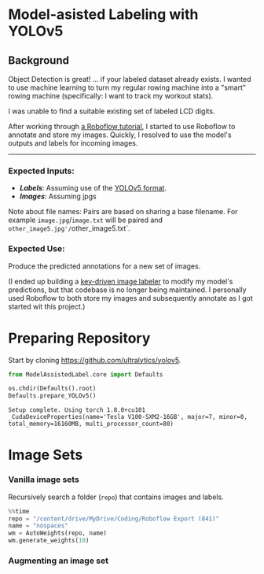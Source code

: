 # Model-asisted Labeling with YOLOv5



## Background

Object Detection is great! ... if your labeled dataset already exists. I wanted to use machine learning to turn my regular rowing machine into a "smart" rowing machine (specifically: I want to track my workout stats).

I was unable to find a suitable existing set of labeled LCD digits.

After working through [a Roboflow tutorial]( https://models.roboflow.com/object-detection/yolov5), I started to use Roboflow to annotate  and store my images. Quickly, I resolved to use the model's outputs and labels for incoming images.

---

### Expected Inputs:
* ***Labels***: Assuming use of the [YOLOv5 format](https://github.com/AlexeyAB/Yolo_mark/issues/60).
* ***Images***: Assuming jpgs

Note about file names: Pairs are based on sharing a base filename. For example `image.jpg`/`image.txt` will be paired and `other_image5.jpg'/`other_image5.txt`.

### Expected Use:

Produce the predicted annotations for a new set of images.

(I ended up building a [key-driven image labeler](https://github.com/PhilBrockman/autobbox) to modify my model's predictions, but that codebase is no longer being maintained. I personally used Roboflow to both store my images and subsequently annotate as I got started wit this project.)

# Preparing Repository

Start by cloning https://github.com/ultralytics/yolov5.

```python
from ModelAssistedLabel.core import Defaults

os.chdir(Defaults().root)
Defaults.prepare_YOLOv5()
```

    Setup complete. Using torch 1.8.0+cu101 _CudaDeviceProperties(name='Tesla V100-SXM2-16GB', major=7, minor=0, total_memory=16160MB, multi_processor_count=80)


# Image Sets

### Vanilla image sets

Recursively search a folder (`repo`) that contains images and labels.

```python
%%time 
repo = "/content/drive/MyDrive/Coding/Roboflow Export (841)"
name = "nospaces"
wm = AutoWeights(repo, name)
wm.generate_weights(10)
```

### Augmenting an image set
